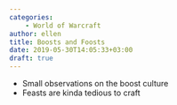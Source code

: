 ```yaml
---
categories:
    - World of Warcraft
author: ellen
title: Boosts and Foosts
date: 2019-05-30T14:05:33+03:00
draft: true
---
```


- Small observations on the boost culture
- Feasts are kinda tedious to craft

<!--more-->